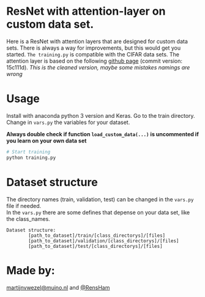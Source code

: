 # ResNet with attention-layer on custom data set.
Here is a ResNet with attention layers that are designed for custom data sets. There is always a way for improvements, but this would get you started. `The training.py` is compatible with the CIFAR data sets. The attention layer is based on the following [github page](https://github.com/qubvel/residual_attention_network) (commit version: 15c111d). 
*This is the cleaned version, maybe some mistakes namings are wrong*
# Usage
Install with anaconda python 3 version and Keras. Go to the train directory.   
Change in `vars.py` the variables for your dataset.  
  
 **Always double check if function `load_custom_data(...)` is uncommented if you learn on your own data set**
``` bash 
# Start training
python training.py

```

# Dataset structure
The directory names (train, validation, test) can be changed in the `vars.py` file if needed.   
In the `vars.py` there are some defines that depense on your data set, like the class_names.
```
Dataset structure: 
        [path_to_dataset]/train/[class_directorys]/[files]
        [path_to_dataset]/validation/[class_directorys]/[files]
        [path_to_dataset]/test/[class_directorys]/[files]

```

# Made by:  
martijnvwezel@muino.nl and [@RensHam](https://github.com/RensHam)
